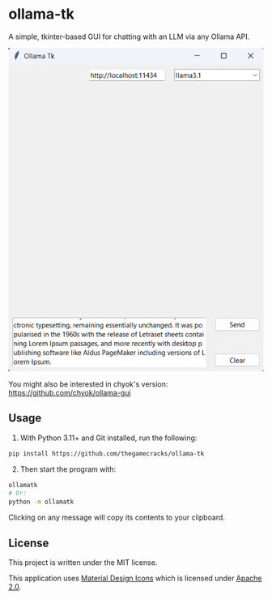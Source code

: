 # ollama-tk

A simple, tkinter-based GUI for chatting with an LLM via any Ollama API.

![](/docs/images/demo.gif)

You might also be interested in chyok's version: https://github.com/chyok/ollama-gui

## Usage

1. With Python 3.11+ and Git installed, run the following:

```sh
pip install https://github.com/thegamecracks/ollama-tk
```

2. Then start the program with:

```sh
ollamatk
# Or:
python -m ollamatk
```

Clicking on any message will copy its contents to your clipboard.

## License

This project is written under the MIT license.

This application uses [Material Design Icons] which is licensed under
[Apache 2.0](https://github.com/google/material-design-icons/blob/master/LICENSE).

[Material Design Icons]: https://icon-sets.iconify.design/material-symbols/person/
